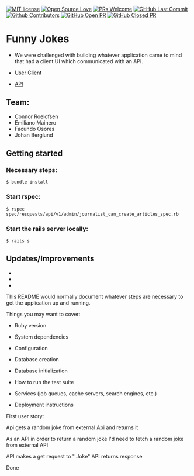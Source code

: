 [![MIT license](https://img.shields.io/badge/License-MIT-blue.svg)](https://lbesson.mit-license.org/)
[![Open Source Love](https://badges.frapsoft.com/os/v1/open-source.svg?v=103)](https://github.com/grconnor)
[![PRs Welcome](https://img.shields.io/badge/PRs-welcome-brightgreen.svg?style=flat-square)](http://makeapullrequest.com)
[![GitHub Last Commit](https://img.shields.io/github/last-commit/grconnor/funny_jokes_api_team_2?color=blueviolet&style=flat-square)](https://github.com/grconnor/funny_jokes_api_team_2)
[![Github Contributors](https://img.shields.io/github/contributors/grconnor/funny_jokes_api_team_2?color=blueviolet&style=flat-square)](https://github.com/grconnor/funny_jokes_api_team_2/graphs/contributors)
[![GitHub Open PR](https://img.shields.io/github/issues-pr/grconnor/funny_jokes_api_team_2?color=blueviolet&style=flat-square)](https://github.com/grconnor/funny_jokes_api_team_2/pulls)
[![GitHub Closed PR](https://img.shields.io/github/issues-pr-closed/grconnor/funny_jokes_api_team_2?color=blueviolet&style=flat-square)](https://github.com/grconnor/funny_jokes_api_team_2/pulls)

# Funny Jokes
- We were challenged with building whatever application came to mind that had a client UI which communicated with an API.

- [User Client](https://github.com/grconnor/funny_jokes_client_team_2)
- [API](https://github.com/grconnor/funny_jokes_api_team_2)

## Team:

- Connor Roelofsen
- Emiliano Mainero
- Facundo Osores
- Johan Berglund


## Getting started
### Necessary steps:

```
$ bundle install
```

### Start rspec:

```
$ rspec spec/resquests/api/v1/admin/journalist_can_create_articles_spec.rb
```

### Start the rails server locally:

```
$ rails s
```

## Updates/Improvements

- 
- 
- 

This README would normally document whatever steps are necessary to get the
application up and running.

Things you may want to cover:

* Ruby version

* System dependencies

* Configuration

* Database creation

* Database initialization

* How to run the test suite

* Services (job queues, cache servers, search engines, etc.)

* Deployment instructions

First user story:

Api gets a random joke from external Api and returns it 

As an API
in order to return a random joke
I'd need to fetch a random joke from external API

API makes a get request to " Joke"
API returns response

Done

